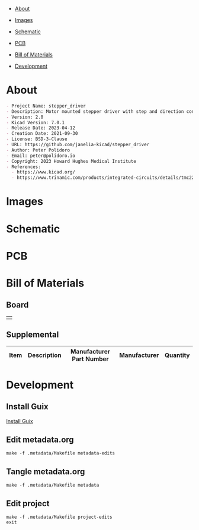 - [About](#org4af9741)
- [Images](#org46171e4)
- [Schematic](#orgef965a4)
- [PCB](#orgfaee270)
- [Bill of Materials](#org24b1b13)
- [Development](#orgd27f552)

    <!-- This file is generated automatically from metadata -->
    <!-- File edits may be overwritten! -->


<a id="org4af9741"></a>

# About

```markdown
- Project Name: stepper_driver
- Description: Motor mounted stepper driver with step and direction controls and a UART interface.
- Version: 2.0
- Kicad Version: 7.0.1
- Release Date: 2023-04-12
- Creation Date: 2021-09-30
- License: BSD-3-Clause
- URL: https://github.com/janelia-kicad/stepper_driver
- Author: Peter Polidoro
- Email: peter@polidoro.io
- Copyright: 2023 Howard Hughes Medical Institute
- References:
  - https://www.kicad.org/
  - https://www.trinamic.com/products/integrated-circuits/details/tmc2209-la/
```


<a id="org46171e4"></a>

# Images


<a id="orgef965a4"></a>

# Schematic


<a id="orgfaee270"></a>

# PCB


<a id="org24b1b13"></a>

# Bill of Materials


## Board

|    |
|--- |
|  |


## Supplemental

| Item | Description | Manufacturer Part Number | Manufacturer | Quantity |
|---- |----------- |------------------------ |------------ |-------- |


<a id="orgd27f552"></a>

# Development


## Install Guix

[Install Guix](https://guix.gnu.org/manual/en/html_node/Binary-Installation.html)


## Edit metadata.org

    make -f .metadata/Makefile metadata-edits


## Tangle metadata.org

    make -f .metadata/Makefile metadata


## Edit project

    make -f .metadata/Makefile project-edits
    exit
